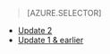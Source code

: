 > [AZURE.SELECTOR]
- [Update 2](../articles/storsimple/storsimple-clone-volume-u2.md)
- [Update 1 & earlier](../articles/storsimple/storsimple-clone-volume.md)

<!---HONumber=AcomDC_1217_2015-->